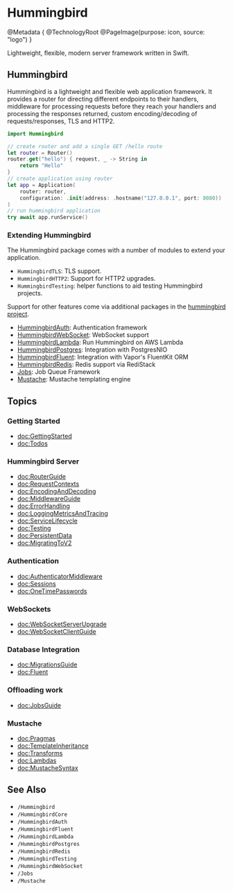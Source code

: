 # Hummingbird

@Metadata {
    @TechnologyRoot
    @PageImage(purpose: icon, source: "logo")
}

Lightweight, flexible, modern server framework written in Swift.

## Hummingbird

Hummingbird is a lightweight and flexible web application framework. It provides a router for directing different endpoints to their handlers, middleware for processing requests before they reach your handlers and processing the responses returned, custom encoding/decoding of requests/responses, TLS and HTTP2.

```swift
import Hummingbird

// create router and add a single GET /hello route
let router = Router()
router.get("hello") { request, _ -> String in
    return "Hello"
}
// create application using router
let app = Application(
    router: router,
    configuration: .init(address: .hostname("127.0.0.1", port: 8080))
)
// run hummingbird application
try await app.runService()
```

### Extending Hummingbird

The Hummingbird package comes with a number of modules to extend your application.

- ``HummingbirdTLS``: TLS support.
- ``HummingbirdHTTP2``: Support for HTTP2 upgrades.
- ``HummingbirdTesting``: helper functions to aid testing Hummingbird projects.

Support for other features come via additional packages in the [hummingbird project](https://github.com/hummingbird-project).

- [HummingbirdAuth](https://github.com/hummingbird-project/hummingbird-auth): Authentication framework
- [HummingbirdWebSocket](https://github.com/hummingbird-project/hummingbird-websocket): WebSocket support
- [HummingbirdLambda](https://github.com/hummingbird-project/hummingbird-lambda): Run Hummingbird on AWS Lambda
- [HummingbirdPostgres](https://github.com/hummingbird-project/hummingbird-lambda): Integration with PostgresNIO
- [HummingbirdFluent](https://github.com/hummingbird-project/hummingbird-fluent): Integration with Vapor's FluentKit ORM
- [HummingbirdRedis](https://github.com/hummingbird-project/hummingbird-redis): Redis support via RediStack
- [Jobs](https://github.com/hummingbird-project/swift-jobs): Job Queue Framework
- [Mustache](https://github.com/hummingbird-project/swift-mustache): Mustache templating engine

## Topics

### Getting Started

- <doc:GettingStarted>
- <doc:Todos>

### Hummingbird Server

- <doc:RouterGuide>
- <doc:RequestContexts>
- <doc:EncodingAndDecoding>
- <doc:MiddlewareGuide>
- <doc:ErrorHandling>
- <doc:LoggingMetricsAndTracing>
- <doc:ServiceLifecycle>
- <doc:Testing>
- <doc:PersistentData>
- <doc:MigratingToV2>

### Authentication

- <doc:AuthenticatorMiddleware>
- <doc:Sessions>
- <doc:OneTimePasswords>

### WebSockets

- <doc:WebSocketServerUpgrade>
- <doc:WebSocketClientGuide>

### Database Integration

- <doc:MigrationsGuide>
- <doc:Fluent>

### Offloading work

- <doc:JobsGuide>

### Mustache

- <doc:Pragmas>
- <doc:TemplateInheritance>
- <doc:Transforms>
- <doc:Lambdas>
- <doc:MustacheSyntax>

## See Also

- ``/Hummingbird``
- ``/HummingbirdCore``
- ``/HummingbirdAuth``
- ``/HummingbirdFluent``
- ``/HummingbirdLambda``
- ``/HummingbirdPostgres``
- ``/HummingbirdRedis``
- ``/HummingbirdTesting``
- ``/HummingbirdWebSocket``
- ``/Jobs``
- ``/Mustache``
